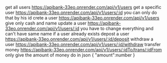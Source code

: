 get all users https://apibank-33eo.onrender.com/api/v1/users
get a specific user https://apibank-33eo.onrender.com/api/v1/users/:id you can only do that by his id
crete a user https://apibank-33eo.onrender.com/api/v1/users   give only cash and name
update a user https://apibank-33eo.onrender.com/api/v1/users/:id you have to change everything and can't have same name if a user already exists
depost a user https://apibank-33eo.onrender.com/api/v1/users/:id/deposit
withdraw a user https://apibank-33eo.onrender.com/api/v1/users/:id/withdraw
transfer money https://apibank-33eo.onrender.com/api/v1/users/:idTo/trans/:idFrom only give the amount of money
do in json { "amount":number }
